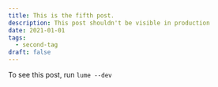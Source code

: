 ```yaml
---
title: This is the fifth post.
description: This post shouldn't be visible in production
date: 2021-01-01
tags: 
  - second-tag
draft: false
---
```


To see this post, run `lume --dev`
